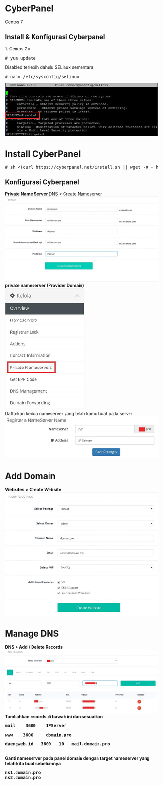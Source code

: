 # CyberPanel
Centos 7
<h2>Install & Konfigurasi Cyberpanel</h2>
<p>1. Centos 7.x
<pre># yum update</pre>
Disabled terlebih dahulu SELinux sementara
<pre># nano /etc/sysconfig/selinux</pre>
<img src="https://raw.githubusercontent.com/irtec/CyberPanel/master/selinux.jpeg">

# Install CyberPanel
<pre># sh <(curl https://cyberpanel.net/install.sh || wget -O - https://cyberpanel.net/install.sh)</pre>
<h2>Konfigurasi Cyberpanel</h2>

<b>Private Name Server</b>
DNS > Create Nameserver
<img src="https://raw.githubusercontent.com/irtec/CyberPanel/master/ns.jpeg">
<b>private nameserver (Provider Domain)</b>
<br>
<img src="https://raw.githubusercontent.com/irtec/CyberPanel/master/PNS.jpeg">
<br>
Daftarkan kedua nameserver yang telah kamu buat pada server
<br>
<img src="https://raw.githubusercontent.com/irtec/CyberPanel/master/RegNS.jpeg">

# Add Domain
<b>Websites > Create Website
<br>
<img src="https://raw.githubusercontent.com/irtec/CyberPanel/master/adddom.jpeg">

# Manage DNS
<b>DNS > Add / Delete Records
<br>
<img src="https://raw.githubusercontent.com/irtec/CyberPanel/master/addrec.jpeg">
Tambahkan records di bawah ini dan sesuaikan
<pre>mail    3600    IPServer</pre>
<pre>www    3600     domain.pro</pre>
<pre>daengweb.id   3600   10   mail.domain.pro</pre>
<br>
Ganti nameserver pada panel domain dengan target nameserver yang telah kita buat sebelumnya
<pre>ns1.domain.pro
ns2.domain.pro</pre>
